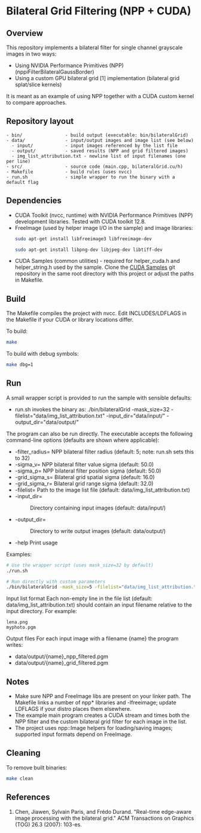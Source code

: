 # Bilateral Grid Filtering (NPP + CUDA)

## Overview

This repository implements a bilateral filter for single channel grayscale images in two ways:
- Using NVIDIA Performance Primitives (NPP) (nppiFilterBilateralGaussBorder)
- Using a custom GPU bilateral grid [1] implementation (bilateral grid splat/slice kernels)

It is meant as an example of using NPP together with a CUDA custom kernel to compare approaches.

## Repository layout
```
- bin/                - build output (executable: bin/bilateralGrid)
- data/               - input/output images and image list (see below)
  - input/            - input images referenced by the list file
  - output/           - saved results (NPP and grid filtered images)
  - img_list_attribution.txt - newline list of input filenames (one per line)
- src/                - source code (main.cpp, bilateralGrid.cu/h)
- Makefile            - build rules (uses nvcc)
- run.sh              - simple wrapper to run the binary with a default flag
```

## Dependencies
- CUDA Toolkit (nvcc, runtime) with NVIDIA Performance Primitives (NPP) development libraries. Tested with CUDA toolkit 12.8.
- FreeImage (used by helper image I/O in the sample) and image libraries:
    ```bash
    sudo apt-get install libfreeimage3 libfreeimage-dev

    sudo apt-get install libpng-dev libjpeg-dev libtiff-dev
    ```
- CUDA Samples (common utilities) - required for helper_cuda.h and helper_string.h used by the sample. Clone the [CUDA Samples](https://github.com/NVIDIA/cuda-samples) git repository in the same root directory with this project or adjust the paths in Makefile.

## Build
The Makefile compiles the project with nvcc. Edit INCLUDES/LDFLAGS in the Makefile if your CUDA or library locations differ.

To build:
```bash
make
```

To build with debug symbols:
```bash
make dbg=1
```

## Run

A small wrapper script is provided to run the sample with sensible defaults:

- run.sh invokes the binary as:
  ./bin/bilateralGrid -mask_size=32 -filelist="data/img_list_attribution.txt" -input_dir="data/input/" -output_dir="data/output/"

The program can also be run directly. The executable accepts the following command-line options (defaults are shown where applicable):

- -filter_radius=<int>    NPP bilateral filter radius (default: 5; note: run.sh sets this to 32)
- -sigma_v=<float>        NPP bilateral filter value sigma (default: 50.0)
- -sigma_p=<float>        NPP bilateral filter position sigma (default: 50.0)
- -grid_sigma_s=<float>   Bilateral grid spatial sigma (default: 16.0)
- -grid_sigma_r=<float>   Bilateral grid range sigma (default: 32.0)
- -filelist=<path>        Path to the image list file (default: data/img_list_attribution.txt)
- -input_dir=<dir>        Directory containing input images (default: data/input/)
- -output_dir=<dir>       Directory to write output images (default: data/output/)
- -help                   Print usage

Examples:
```bash
# Use the wrapper script (uses mask_size=32 by default)
./run.sh

# Run directly with custom parameters
./bin/bilateralGrid -mask_size=5 -filelist="data/img_list_attribution.txt" -input_dir="data/input/" -output_dir="data/output/"
```

Input list format
Each non-empty line in the file list (default: data/img_list_attribution.txt) should contain an input filename relative to the input directory. For example:
```
lena.png
myphoto.pgm
```

Output files
For each input image with a filename {name} the program writes:
- data/output/{name}_npp_filtered.pgm
- data/output/{name}_grid_filtered.pgm

## Notes
- Make sure NPP and FreeImage libs are present on your linker path. The Makefile links a number of npp* libraries and -lfreeimage; update LDFLAGS if your distro places them elsewhere.
- The example main program creates a CUDA stream and times both the NPP filter and the custom bilateral grid filter for each image in the list.
- The project uses npp::Image helpers for loading/saving images; supported input formats depend on FreeImage.

## Cleaning
To remove built binaries:
```bash
make clean
```

## References
1. Chen, Jiawen, Sylvain Paris, and Frédo Durand. "Real-time edge-aware image processing with the bilateral grid." ACM Transactions on Graphics (TOG) 26.3 (2007): 103-es.
